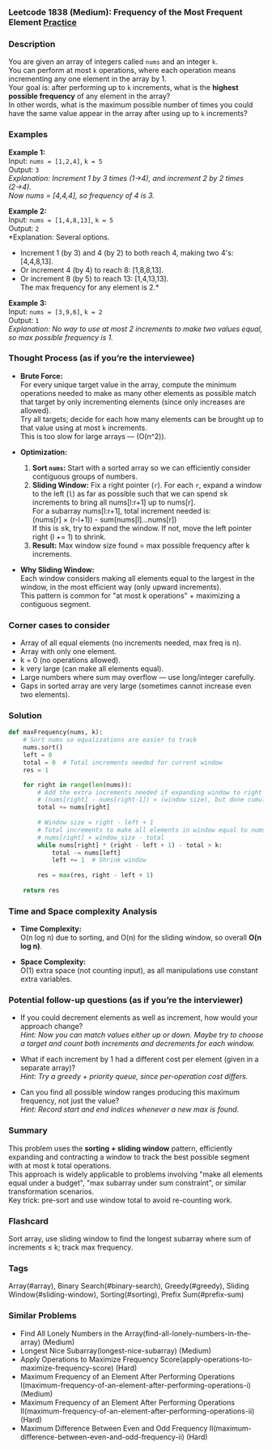 ### Leetcode 1838 (Medium): Frequency of the Most Frequent Element [Practice](https://leetcode.com/problems/frequency-of-the-most-frequent-element)

### Description  
You are given an array of integers called `nums` and an integer `k`.  
You can perform at most `k` operations, where each operation means incrementing any one element in the array by 1.  
Your goal is: after performing up to `k` increments, what is the **highest possible frequency** of any element in the array?  
In other words, what is the maximum possible number of times you could have the same value appear in the array after using up to `k` increments?

### Examples  

**Example 1:**  
Input: `nums = [1,2,4]`, `k = 5`  
Output: `3`  
*Explanation: Increment 1 by 3 times (1→4), and increment 2 by 2 times (2→4).  
Now nums = [4,4,4], so frequency of 4 is 3.*

**Example 2:**  
Input: `nums = [1,4,8,13]`, `k = 5`  
Output: `2`  
*Explanation: Several options.  
- Increment 1 (by 3) and 4 (by 2) to both reach 4, making two 4's: [4,4,8,13].  
- Or increment 4 (by 4) to reach 8: [1,8,8,13].  
- Or increment 8 (by 5) to reach 13: [1,4,13,13].  
The max frequency for any element is 2.*

**Example 3:**  
Input: `nums = [3,9,6]`, `k = 2`  
Output: `1`  
*Explanation: No way to use at most 2 increments to make two values equal, so max possible frequency is 1.*

### Thought Process (as if you’re the interviewee)  
- **Brute Force:**  
  For every unique target value in the array, compute the minimum operations needed to make as many other elements as possible match that target by only incrementing elements (since only increases are allowed).  
  Try all targets; decide for each how many elements can be brought up to that value using at most `k` increments.  
  This is too slow for large arrays — \(O(n^2)\).
  
- **Optimization:**  
  1. **Sort `nums`:** Start with a sorted array so we can efficiently consider contiguous groups of numbers.
  2. **Sliding Window:** Fix a right pointer (`r`). For each `r`, expand a window to the left (`l`) as far as possible such that we can spend ≤k increments to bring all nums[l:r+1] up to nums[r].  
  For a subarray nums[l:r+1], total increment needed is:  
  (nums[r] × (r-l+1)) - sum(nums[l]...nums[r])  
  If this is ≤k, try to expand the window. If not, move the left pointer right (l += 1) to shrink.
  3. **Result:** Max window size found = max possible frequency after k increments.

- **Why Sliding Window:**  
  Each window considers making all elements equal to the largest in the window, in the most efficient way (only upward increments).  
  This pattern is common for "at most k operations" + maximizing a contiguous segment.

### Corner cases to consider  
- Array of all equal elements (no increments needed, max freq is n).
- Array with only one element.
- k = 0 (no operations allowed).
- k very large (can make all elements equal).
- Large numbers where sum may overflow — use long/integer carefully.
- Gaps in sorted array are very large (sometimes cannot increase even two elements).

### Solution

```python
def maxFrequency(nums, k):
    # Sort nums so equalizations are easier to track
    nums.sort()
    left = 0
    total = 0  # Total increments needed for current window
    res = 1

    for right in range(len(nums)):
        # Add the extra increments needed if expanding window to right
        # (nums[right] - nums[right-1]) × (window size), but done cumulatively
        total += nums[right]
        
        # Window size = right - left + 1
        # Total increments to make all elements in window equal to nums[right]:
        # nums[right] × window_size - total
        while nums[right] * (right - left + 1) - total > k:
            total -= nums[left]
            left += 1  # Shrink window
        
        res = max(res, right - left + 1)
    
    return res
```

### Time and Space complexity Analysis  

- **Time Complexity:**  
  O(n log n) due to sorting, and O(n) for the sliding window, so overall **O(n log n)**.

- **Space Complexity:**  
  O(1) extra space (not counting input), as all manipulations use constant extra variables.

### Potential follow-up questions (as if you’re the interviewer)  

- If you could decrement elements as well as increment, how would your approach change?  
  *Hint: Now you can match values either up or down. Maybe try to choose a target and count both increments and decrements for each window.*

- What if each increment by 1 had a different cost per element (given in a separate array)?  
  *Hint: Try a greedy + priority queue, since per-operation cost differs.*

- Can you find all possible window ranges producing this maximum frequency, not just the value?  
  *Hint: Record start and end indices whenever a new max is found.*

### Summary
This problem uses the **sorting + sliding window** pattern, efficiently expanding and contracting a window to track the best possible segment with at most k total operations.  
This approach is widely applicable to problems involving "make all elements equal under a budget", "max subarray under sum constraint", or similar transformation scenarios.  
Key trick: pre-sort and use window total to avoid re-counting work.


### Flashcard
Sort array, use sliding window to find the longest subarray where sum of increments ≤ k; track max frequency.

### Tags
Array(#array), Binary Search(#binary-search), Greedy(#greedy), Sliding Window(#sliding-window), Sorting(#sorting), Prefix Sum(#prefix-sum)

### Similar Problems
- Find All Lonely Numbers in the Array(find-all-lonely-numbers-in-the-array) (Medium)
- Longest Nice Subarray(longest-nice-subarray) (Medium)
- Apply Operations to Maximize Frequency Score(apply-operations-to-maximize-frequency-score) (Hard)
- Maximum Frequency of an Element After Performing Operations I(maximum-frequency-of-an-element-after-performing-operations-i) (Medium)
- Maximum Frequency of an Element After Performing Operations II(maximum-frequency-of-an-element-after-performing-operations-ii) (Hard)
- Maximum Difference Between Even and Odd Frequency II(maximum-difference-between-even-and-odd-frequency-ii) (Hard)